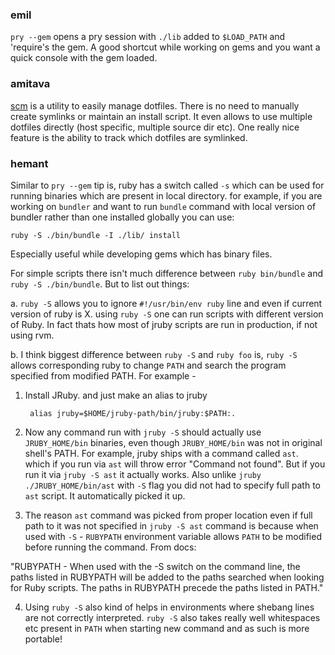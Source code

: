 ### emil

`pry --gem` opens a pry session with `./lib` added to `$LOAD_PATH` and 'require's the gem.
A good shortcut while working on gems and you want a quick console with the gem loaded.

### amitava

[scm](https://github.com/thoughtbot/rcm) is a utility to easily manage dotfiles.
There is no need to manually create symlinks or maintain an install script. It
even allows to use multiple dotfiles directly (host specific, multiple source
dir etc). One really nice feature is the ability to track which dotfiles are
symlinked.

### hemant

Similar to `pry --gem` tip is, ruby has a switch called `-s` which can be used
for running binaries which are present in local directory. for example, if you
are working on `bundler` and want to run `bundle` command with local version of
bundler rather than one installed globally you can use:

    ruby -S ./bin/bundle -I ./lib/ install

Especially useful while developing gems which has binary files.

For simple scripts there isn't much difference between `ruby bin/bundle` and `ruby -S ./bin/bundle`. But to list out things:

a. `ruby -S` allows you to ignore `#!/usr/bin/env ruby` line and even if current version of ruby is X. using `ruby -S` one can run scripts with different version of Ruby. In fact thats how most of jruby scripts are run in production, if not using rvm.

b. I think biggest difference between `ruby -S` and `ruby foo` is, `ruby -S` allows corresponding ruby to change `PATH` and search the program specified from modified PATH. For example -

1. Install JRuby. and just make an alias to jruby

        alias jruby=$HOME/jruby-path/bin/jruby:$PATH:.

2. Now any command run with `jruby -S` should actually use `JRUBY_HOME/bin` binaries, even though `JRUBY_HOME/bin` was not in original shell's PATH. For example, jruby ships with a command called `ast`. which if you run via `ast` will throw error "Command not found". But if you run it via `jruby -S ast` it actually works. Also unlike `jruby ./JRUBY_HOME/bin/ast` with `-S` flag you did not had to specify full path to `ast` script. It automatically picked it up.

3. The reason `ast` command was picked from proper location even if full path to it was not specified in `jruby -S ast` command is because when used with `-S` - `RUBYPATH` environment variable allows `PATH` to be modified before running the command. From docs:

"RUBYPATH - When used with the -S switch on the command line, the paths listed in RUBYPATH will be added to the paths searched when looking for Ruby scripts. The paths in RUBYPATH precede the paths listed in PATH."

4. Using `ruby -S` also kind of helps in environments where shebang lines are not correctly interpreted. `ruby -S` also takes really well whitespaces etc present in `PATH` when starting new command and as such is more portable!
